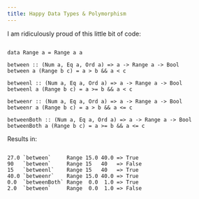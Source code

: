 ```yaml
---
title: Happy Data Types & Polymorphism
---
```


I am ridiculously proud of this little bit of code:

<pre><code class="haskell">
data Range a = Range a a

between :: (Num a, Eq a, Ord a) => a -> Range a -> Bool
between a (Range b c) = a > b && a < c

betweenl :: (Num a, Eq a, Ord a) => a -> Range a -> Bool
betweenl a (Range b c) = a >= b && a < c

betweenr :: (Num a, Eq a, Ord a) => a -> Range a -> Bool
betweenr a (Range b c) = a > b && a <= c

betweenBoth :: (Num a, Eq a, Ord a) => a -> Range a -> Bool
betweenBoth a (Range b c) = a >= b && a <= c
</code></pre>

Results in:

<pre><code class="haskell">
27.0 `between`     Range 15.0 40.0 => True
90   `between`     Range 15   40   => False
15   `betweenl`    Range 15   40   => True
40.0 `betweenr`    Range 15.0 40.0 => True
0.0  `betweenBoth` Range  0.0  1.0 => True
2.0  `between`     Range  0.0  1.0 => False
</code></pre>

